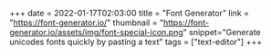 +++
date = 2022-01-17T02:03:00
title = "Font Generator"
link = "https://font-generator.io/"
thumbnail = "https://font-generator.io/assets/img/font-special-icon.png"
snippet="Generate unicodes fonts quickly by pasting a text"
tags = ["text-editor"]
+++

